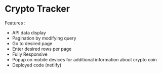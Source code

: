 # Crypto Tracker

Features :
- API data display
- Pagination by modifying query
 - Go to desired page
 - Enter desired rows per page
- Fully Responsive
- Popup on mobile devices for additional information about crypto coin
- Deployed code (netlify)
